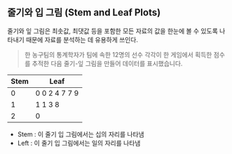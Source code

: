 ## 줄기와 입 그림 (Stem and Leaf Plots)

줄기와 잎 그림은 최솟값, 최댓값 등을 포함한 모든 자료의 값을 한눈에 볼 수 있도록 나타내기 때문에 자료를 분석하는 데 유용하게 쓰인다.

> 한 농구팀의 통계학자가 팀에 속한 12명의 선수 각각이 한 게임에서 획득한 점수를 추적한 다음 줄기-잎 그림을 만들어 데이터를 표시했습니다. 

| Stem | Leaf          |
|------|---------------|
| 0    | 0 0 2 4 7 7 9 |
| 1    | 1 1 3 8       |
| 2    | 0             |


* Stem : 이 줄기 입 그림에서는 십의 자리를 나타냄
* Left : 이 줄기 입 그림에서는 일의 자리를 나타냄
